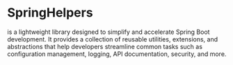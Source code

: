 # SpringHelpers 
is a lightweight library designed to simplify and accelerate Spring Boot development. It provides a collection of reusable utilities, extensions, and abstractions that help developers streamline common tasks such as configuration management, logging, API documentation, security, and more.